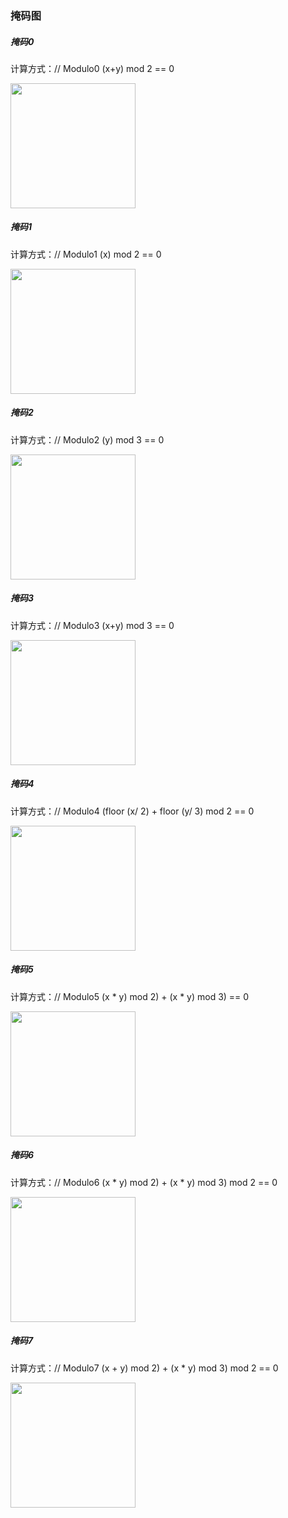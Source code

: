 ### 掩码图

##### 掩码0

计算方式：// Modulo0 (x+y) mod 2 == 0

<img src="./modulo0.jpeg" width="200px"/>

##### 掩码1

计算方式：// Modulo1 (x) mod 2 == 0

<img src="./modulo1.jpeg" width="200px"/>

##### 掩码2

计算方式：// Modulo2 (y) mod 3 == 0

<img src="./modulo2.jpeg" width="200px"/>

##### 掩码3

计算方式：// Modulo3 (x+y) mod 3 == 0

<img src="./modulo3.jpeg" width="200px"/>

##### 掩码4

计算方式：// Modulo4 (floor (x/ 2) + floor (y/ 3) mod 2 == 0

<img src="./modulo4.jpeg" width="200px"/>

##### 掩码5

计算方式：// Modulo5 (x * y) mod 2) + (x * y) mod 3) == 0

<img src="./modulo5.jpeg" width="200px"/>

##### 掩码6

计算方式：// Modulo6 (x * y) mod 2) + (x * y) mod 3) mod 2 == 0

<img src="./modulo6.jpeg" width="200px"/>

##### 掩码7

计算方式：// Modulo7 (x + y) mod 2) + (x * y) mod 3) mod 2 == 0

<img src="./modulo7.jpeg" width="200px"/>
